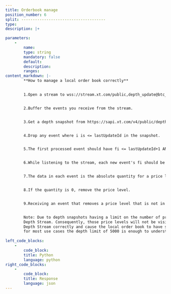 ```yaml
---
title: Orderbook manage
position_number: 6
split: -------------------------------------
type:
description: |+

parameters:
    -
        name:
        type: string
        mandatory: false
        default:
        description:
        ranges:
content_markdown: |-
        **How to manage a local order book correctly**
        

        1.Open a stream to wss://stream.xt.com/public,depth_update@btc_usdt


        2.Buffer the events you receive from the stream.


        3.Get a depth snapshot from https://sapi.xt.com/v4/public/depth?symbol=btc_usdt&limit=500


        4.Drop any event where i is <= lastUpdateId in the snapshot.


        5.The first processed event should have fi <= lastUpdateId+1 AND i >= lastUpdateId+1.


        6.While listening to the stream, each new event's fi should be equal to the previous event's i+1.


        7.The data in each event is the absolute quantity for a price level.


        8.If the quantity is 0, remove the price level.


        9.Receiving an event that removes a price level that is not in your local order book can happen and is normal.


        Note: Due to depth snapshots having a limit on the number of price levels, a price level outside of the initial snapshot that doesn't have a quantity change won't have an update in the Diff. 
        Depth Stream. Consequently, those price levels will not be visible in the local order book even when applying all updates from the Diff. 
        Depth Stream correctly and cause the local order book to have some slight differences with the real order book. However, 
        for most use cases the depth limit of 5000 is enough to understand the market and trade effectively.
            
left_code_blocks:
    -
        code_block:
        title: Python
        language: python
right_code_blocks:
    -
        code_block:
        title: Response
        language: json
---
```

